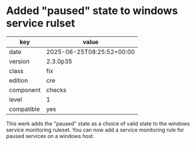 [//]: # (werk v2)
# Added "paused" state to windows service rulset

key        | value
---------- | ---
date       | 2025-06-25T08:25:52+00:00
version    | 2.3.0p35
class      | fix
edition    | cre
component  | checks
level      | 1
compatible | yes

This werk adds the "paused" state as a choice of valid state to the windows service monitoring ruleset.
You can now add a service monitoring rule for paused services on a windows host.
